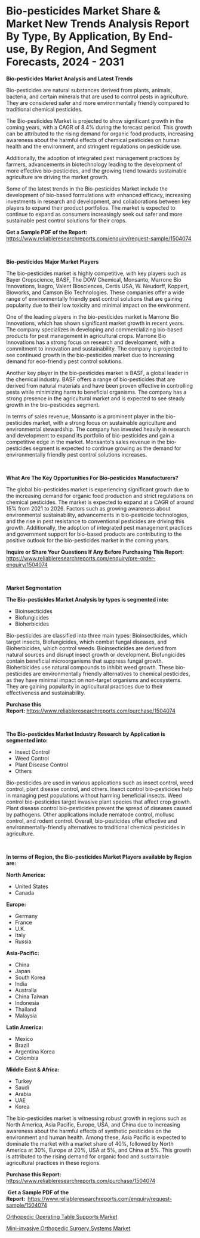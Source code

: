 <p><h1>Bio-pesticides Market Share & Market New Trends Analysis Report By Type, By Application, By End-use, By Region, And Segment Forecasts, 2024 - 2031</h1></p><p><strong>Bio-pesticides Market Analysis and Latest Trends</strong></p>
<p><p>Bio-pesticides are natural substances derived from plants, animals, bacteria, and certain minerals that are used to control pests in agriculture. They are considered safer and more environmentally friendly compared to traditional chemical pesticides.</p><p>The Bio-pesticides Market is projected to show significant growth in the coming years, with a CAGR of 8.4% during the forecast period. This growth can be attributed to the rising demand for organic food products, increasing awareness about the harmful effects of chemical pesticides on human health and the environment, and stringent regulations on pesticide use.</p><p>Additionally, the adoption of integrated pest management practices by farmers, advancements in biotechnology leading to the development of more effective bio-pesticides, and the growing trend towards sustainable agriculture are driving the market growth.</p><p>Some of the latest trends in the Bio-pesticides Market include the development of bio-based formulations with enhanced efficacy, increasing investments in research and development, and collaborations between key players to expand their product portfolios. The market is expected to continue to expand as consumers increasingly seek out safer and more sustainable pest control solutions for their crops.</p></p>
<p><strong>Get a Sample PDF of the Report:&nbsp;</strong> <a href="https://www.reliableresearchreports.com/enquiry/request-sample/1504074">https://www.reliableresearchreports.com/enquiry/request-sample/1504074</a></p>
<p>&nbsp;</p>
<p><strong>Bio-pesticides Major Market Players</strong></p>
<p><p>The bio-pesticides market is highly competitive, with key players such as Bayer Cropscience, BASF, The DOW Chemical, Monsanto, Marrone Bio Innovations, Isagro, Valent Biosciences, Certis USA, W. Neudorff, Koppert, Bioworks, and Camson Bio Technologies. These companies offer a wide range of environmentally friendly pest control solutions that are gaining popularity due to their low toxicity and minimal impact on the environment.</p><p>One of the leading players in the bio-pesticides market is Marrone Bio Innovations, which has shown significant market growth in recent years. The company specializes in developing and commercializing bio-based products for pest management in agricultural crops. Marrone Bio Innovations has a strong focus on research and development, with a commitment to innovation and sustainability. The company is projected to see continued growth in the bio-pesticides market due to increasing demand for eco-friendly pest control solutions.</p><p>Another key player in the bio-pesticides market is BASF, a global leader in the chemical industry. BASF offers a range of bio-pesticides that are derived from natural materials and have been proven effective in controlling pests while minimizing harm to beneficial organisms. The company has a strong presence in the agricultural market and is expected to see steady growth in the bio-pesticides segment.</p><p>In terms of sales revenue, Monsanto is a prominent player in the bio-pesticides market, with a strong focus on sustainable agriculture and environmental stewardship. The company has invested heavily in research and development to expand its portfolio of bio-pesticides and gain a competitive edge in the market. Monsanto's sales revenue in the bio-pesticides segment is expected to continue growing as the demand for environmentally friendly pest control solutions increases.</p></p>
<p>&nbsp;</p>
<p><strong>What Are The Key Opportunities For Bio-pesticides Manufacturers?</strong></p>
<p><p>The global bio-pesticides market is experiencing significant growth due to the increasing demand for organic food production and strict regulations on chemical pesticides. The market is expected to expand at a CAGR of around 15% from 2021 to 2026. Factors such as growing awareness about environmental sustainability, advancements in bio-pesticide technologies, and the rise in pest resistance to conventional pesticides are driving this growth. Additionally, the adoption of integrated pest management practices and government support for bio-based products are contributing to the positive outlook for the bio-pesticides market in the coming years.</p></p>
<p><strong>Inquire or Share Your Questions If Any Before Purchasing This Report:</strong> <a href="https://www.reliableresearchreports.com/enquiry/pre-order-enquiry/1504074">https://www.reliableresearchreports.com/enquiry/pre-order-enquiry/1504074</a></p>
<p>&nbsp;</p>
<p><strong>Market Segmentation</strong></p>
<p><strong>The Bio-pesticides Market Analysis by types is segmented into:</strong></p>
<p><ul><li>Bioinsecticides</li><li>Biofungicides</li><li>Bioherbicides</li></ul></p>
<p><p>Bio-pesticides are classified into three main types: Bioinsecticides, which target insects, Biofungicides, which combat fungal diseases, and Bioherbicides, which control weeds. Bioinsecticides are derived from natural sources and disrupt insect growth or development. Biofungicides contain beneficial microorganisms that suppress fungal growth. Bioherbicides use natural compounds to inhibit weed growth. These bio-pesticides are environmentally friendly alternatives to chemical pesticides, as they have minimal impact on non-target organisms and ecosystems. They are gaining popularity in agricultural practices due to their effectiveness and sustainability.</p></p>
<p><strong>Purchase this Report:&nbsp;</strong><a href="https://www.reliableresearchreports.com/purchase/1504074">https://www.reliableresearchreports.com/purchase/1504074</a></p>
<p>&nbsp;</p>
<p><strong>The Bio-pesticides Market Industry Research by Application is segmented into:</strong></p>
<p><ul><li>Insect Control</li><li>Weed Control</li><li>Plant Disease Control</li><li>Others</li></ul></p>
<p><p>Bio-pesticides are used in various applications such as insect control, weed control, plant disease control, and others. Insect control bio-pesticides help in managing pest populations without harming beneficial insects. Weed control bio-pesticides target invasive plant species that affect crop growth. Plant disease control bio-pesticides prevent the spread of diseases caused by pathogens. Other applications include nematode control, mollusc control, and rodent control. Overall, bio-pesticides offer effective and environmentally-friendly alternatives to traditional chemical pesticides in agriculture.</p></p>
<p>&nbsp;</p>
<p><strong>In terms of Region, the Bio-pesticides Market Players available by Region are:</strong></p>
<p>
    <p> <strong> North America: </strong>
        <ul>
            <li>United States</li>
            <li>Canada</li>
        </ul>
        </p> 
    <p> <strong> Europe: </strong>
        <ul>
            <li>Germany</li>
            <li>France</li>
            <li>U.K.</li>
            <li>Italy</li>
            <li>Russia</li>
        </ul>
        </p> 
    <p> <strong> Asia-Pacific: </strong>
        <ul>
            <li>China</li>
            <li>Japan</li>
            <li>South Korea</li>
            <li>India</li>
            <li>Australia</li>
            <li>China Taiwan</li>
            <li>Indonesia</li>
            <li>Thailand</li>
            <li>Malaysia</li>
        </ul>
        </p> 
    <p> <strong> Latin America: </strong>
        <ul>
            <li>Mexico</li>
            <li>Brazil</li>
            <li>Argentina Korea</li>
            <li>Colombia</li>
        </ul>
        </p> 
    <p> <strong> Middle East & Africa: </strong>
        <ul>
            <li>Turkey</li>
            <li>Saudi</li>
            <li>Arabia</li>
            <li>UAE</li>
            <li>Korea</li>
        </ul>
    </p>
    </p>
<p><p>The bio-pesticides market is witnessing robust growth in regions such as North America, Asia Pacific, Europe, USA, and China due to increasing awareness about the harmful effects of synthetic pesticides on the environment and human health. Among these, Asia Pacific is expected to dominate the market with a market share of 40%, followed by North America at 30%, Europe at 20%, USA at 5%, and China at 5%. This growth is attributed to the rising demand for organic food and sustainable agricultural practices in these regions.</p></p>
<p><strong>Purchase this Report: </strong><a href="https://www.reliableresearchreports.com/purchase/1504074">https://www.reliableresearchreports.com/purchase/1504074</a></p>
<p>&nbsp;<strong>Get a Sample PDF of the Report:&nbsp;&nbsp;</strong><a href="https://www.reliableresearchreports.com/enquiry/request-sample/1504074">https://www.reliableresearchreports.com/enquiry/request-sample/1504074</a></p>
<p><strong></strong></p>
<p><p><a href="https://github.com/markusgodoy/Market-Research-Report-List-2/blob/main/orthopedic-operating-table-supports-market.md">Orthopedic Operating Table Supports Market</a></p><p><a href="https://github.com/luckyshygirl/Market-Research-Report-List-3/blob/main/mini-invasive-orthopedic-surgery-systems-market.md">Mini-invasive Orthopedic Surgery Systems Market</a></p></p>